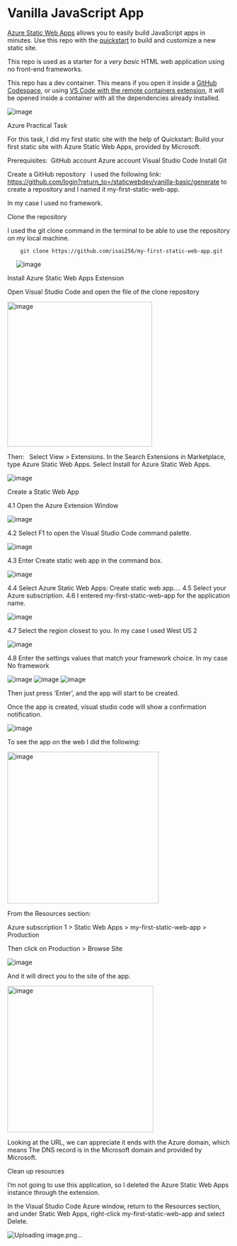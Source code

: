# Vanilla JavaScript App

[Azure Static Web Apps](https://docs.microsoft.com/azure/static-web-apps/overview) allows you to easily build JavaScript apps in minutes. Use this repo with the [quickstart](https://docs.microsoft.com/azure/static-web-apps/getting-started?tabs=vanilla-javascript) to build and customize a new static site.

This repo is used as a starter for a _very basic_ HTML web application using no front-end frameworks.

This repo has a dev container. This means if you open it inside a [GitHub Codespace](https://github.com/features/codespaces), or using [VS Code with the remote containers extension](https://code.visualstudio.com/docs/remote/containers), it will be opened inside a container with all the dependencies already installed.

![image](https://github.com/user-attachments/assets/50bdd975-0981-4ca2-aec6-95615f0a59a4)



Azure Practical Task


For this task, I did my first static site with the help of Quickstart: Build your first static site with Azure Static Web Apps, provided by Microsoft. 

Prerequisites:  GitHub account
Azure account
Visual Studio Code
Install Git

Create a GitHub repository
 
I used the following link: https://github.com/login?return_to=/staticwebdev/vanilla-basic/generate to create a repository and I named it my-first-static-web-app. 

In my case I used no framework. 

Clone the repository 

I used the git clone command in the terminal to be able to use the repository on my local machine. 

		git clone https://github.com/isai256/my-first-static-web-app.git
    
![image](https://github.com/user-attachments/assets/a3222e6d-d1c6-4246-a42a-590d49abe0ae)

Install Azure Static Web Apps Extension 

Open Visual Studio Code and open the file of the clone repository

<img width="327" alt="image" src="https://github.com/user-attachments/assets/38d8027a-a6d9-4765-85e8-a3a3acc25223">

Then:   Select View > Extensions.
In the Search Extensions in Marketplace, type Azure Static Web Apps.
Select Install for Azure Static Web Apps.

![image](https://github.com/user-attachments/assets/a7b647bb-8da8-4783-a3d9-9d82776efb42)

Create a Static Web App 

4.1 Open the Azure Extension Window

![image](https://github.com/user-attachments/assets/07bbceb6-ab4a-4dfb-bfc4-e945efdd56d7)

4.2 Select F1 to open the Visual Studio Code command palette.

![image](https://github.com/user-attachments/assets/5ca52a06-9733-45fa-8f55-358c053416df)

4.3 Enter Create static web app in the command box.

![image](https://github.com/user-attachments/assets/b07baf37-4c29-49a7-a33d-2bbc8380fc93)

4.4 Select Azure Static Web Apps: Create static web app....
4.5 Select your Azure subscription.
4.6 I entered my-first-static-web-app for the application name.

![image](https://github.com/user-attachments/assets/602579eb-d69b-4311-a725-a4bb1e911db8)

4.7 Select the region closest to you. In my case I used West US 2

![image](https://github.com/user-attachments/assets/2c28a6d3-f244-4d5b-9c4e-4690b02d22ce)

4.8 Enter the settings values that match your framework choice. In my case No framework

![image](https://github.com/user-attachments/assets/fc45def8-147b-4700-b307-1bdc93b8a248)
![image](https://github.com/user-attachments/assets/6a55874f-5028-4bd8-b791-42f179dd31d2)
![image](https://github.com/user-attachments/assets/1fb65f2c-0cbe-4a85-9582-407371d40486)

Then just press ‘Enter’, and the app will start to be created. 

Once the app is created, visual studio code will show a confirmation notification.   

![image](https://github.com/user-attachments/assets/06830412-9792-4519-8c84-67be20f9c79a)

To see the app on the web I did the following:  

<img width="342" alt="image" src="https://github.com/user-attachments/assets/f9ab0c09-632a-4239-8b4a-e31c99791b23">

From the Resources section:

Azure subscription 1 > Static Web Apps > my-first-static-web-app > Production

Then click on Production > Browse Site 

![image](https://github.com/user-attachments/assets/2613483c-956d-4f33-ae12-41364d63031d)

And it will direct you to the site of the app. 

<img width="330" alt="image" src="https://github.com/user-attachments/assets/2c177cfb-903e-4cd8-b301-9b0a2dc92dd0">

Looking at the URL, we can appreciate it ends with the Azure domain, which means The DNS record is in the Microsoft domain and provided by Microsoft.

Clean up resources

I’m not going to use this application, so I deleted the Azure Static Web Apps instance through the extension.

In the Visual Studio Code Azure window, return to the Resources section, and under Static Web Apps, right-click my-first-static-web-app and select Delete.

![Uploading image.png…]()

